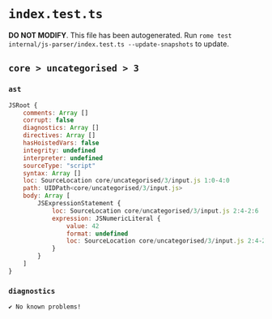 # `index.test.ts`

**DO NOT MODIFY**. This file has been autogenerated. Run `rome test internal/js-parser/index.test.ts --update-snapshots` to update.

## `core > uncategorised > 3`

### `ast`

```javascript
JSRoot {
	comments: Array []
	corrupt: false
	diagnostics: Array []
	directives: Array []
	hasHoistedVars: false
	integrity: undefined
	interpreter: undefined
	sourceType: "script"
	syntax: Array []
	loc: SourceLocation core/uncategorised/3/input.js 1:0-4:0
	path: UIDPath<core/uncategorised/3/input.js>
	body: Array [
		JSExpressionStatement {
			loc: SourceLocation core/uncategorised/3/input.js 2:4-2:6
			expression: JSNumericLiteral {
				value: 42
				format: undefined
				loc: SourceLocation core/uncategorised/3/input.js 2:4-2:6
			}
		}
	]
}
```

### `diagnostics`

```
✔ No known problems!

```
